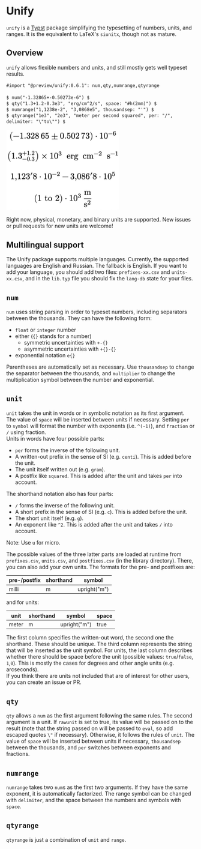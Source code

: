 # Unify
`unify` is a [Typst](https://github.com/typst/typst) package simplifying the typesetting of numbers, units, and ranges. It is the equivalent to LaTeX's `siunitx`, though not as mature.


## Overview
`unify` allows flexible numbers and units, and still mostly gets well typeset results.
```typ
#import "@preview/unify:0.6.1": num,qty,numrange,qtyrange

$ num("-1.32865+-0.50273e-6") $
$ qty("1.3+1.2-0.3e3", "erg/cm^2/s", space: "#h(2mm)") $
$ numrange("1,1238e-2", "3,0868e5", thousandsep: "'") $
$ qtyrange("1e3", "2e3", "meter per second squared", per: "/", delimiter: "\"to\"") $
```
<img src="examples/overview.jpg" width="300">

Right now, physical, monetary, and binary units are supported. New issues or pull requests for new units are welcome!

## Multilingual support 
The Unify package supports multiple languages. Currently, the supported languages are English and Russian. The fallback is English. If you want to add your language, you should add two files: `prefixes-xx.csv` and `units-xx.csv`, and in the `lib.typ` file you should fix the `lang-db` state for your files.

## `num`
`num` uses string parsing in order to typeset numbers, including separators between the thousands. They can have the following form:
- `float` or `integer` number
- either (`{}` stands for a number)
    - symmetric uncertainties with `+-{}`
    - asymmetric uncertainties with `+{}-{}`
- exponential notation `e{}`

Parentheses are automatically set as necessary. Use `thousandsep` to change the separator between the thousands, and `multiplier` to change the multiplication symbol between the number and exponential.


## `unit`
`unit` takes the unit in words or in symbolic notation as its first argument. The value of `space` will be inserted between units if necessary. Setting `per` to `symbol` will format the number with exponents (i.e. `^(-1)`), and `fraction` or `/` using fraction.  
Units in words have four possible parts:
- `per` forms the inverse of the following unit.
- A written-out prefix in the sense of SI (e.g. `centi`). This is added before the unit.
- The unit itself written out (e.g. `gram`).
- A postfix like `squared`. This is added after the unit and takes `per` into account.

The shorthand notation also has four parts:
- `/` forms the inverse of the following unit.
- A short prefix in the sense of SI (e.g. `c`). This is added before the unit.
- The short unit itself (e.g. `g`).
- An exponent like `^2`. This is added after the unit and takes `/` into account.

Note: Use `u` for micro.

The possible values of the three latter parts are loaded at runtime from `prefixes.csv`, `units.csv`, and `postfixes.csv` (in the library directory). There, you can also add your own units. The formats for the pre- and postfixes are:

| pre-/postfix | shorthand | symbol       |
| ------------ | --------- | ------------ |
| milli        | m         | upright("m") |

and for units:

| unit  | shorthand | symbol       | space |
| ----- | --------- | ------------ | ----- |
| meter | m         | upright("m") | true  |

The first column specifies the written-out word, the second one the shorthand. These should be unique. The third column represents the string that will be inserted as the unit symbol. For units, the last column describes whether there should be space before the unit (possible values: `true`/`false`, `1`,`0`). This is mostly the cases for degrees and other angle units (e.g. arcseconds).  
If you think there are units not included that are of interest for other users, you can create an issue or PR.


## `qty`
`qty` allows a `num` as the first argument following the same rules. The second argument is a unit. If `rawunit` is set to true, its value will be passed on to the result (note that the string passed on will be passed to `eval`, so add escaped quotes `\"` if necessary). Otherwise, it follows the rules of `unit`. The value of `space` will be inserted between units if necessary, `thousandsep` between the thousands, and `per` switches between exponents and fractions.  


## `numrange`
`numrange` takes two `num`s as the first two arguments. If they have the same exponent, it is automatically factorized. The range symbol can be changed with `delimiter`, and the space between the numbers and symbols with `space`.


## `qtyrange`
`qtyrange` is just a combination of `unit` and `range`.